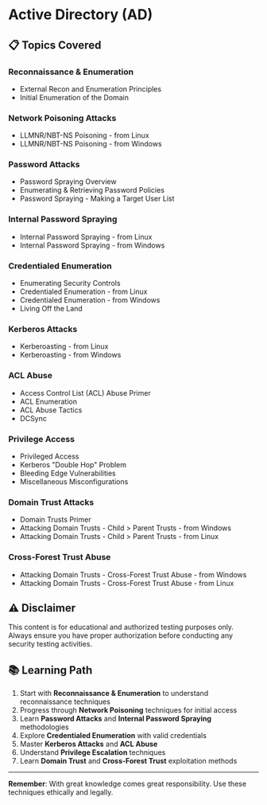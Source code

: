 # Active Directory (AD)

## 📋 Topics Covered

### Reconnaissance & Enumeration
- External Recon and Enumeration Principles
- Initial Enumeration of the Domain

### Network Poisoning Attacks
- LLMNR/NBT-NS Poisoning - from Linux
- LLMNR/NBT-NS Poisoning - from Windows

### Password Attacks
- Password Spraying Overview
- Enumerating & Retrieving Password Policies
- Password Spraying - Making a Target User List

### Internal Password Spraying
- Internal Password Spraying - from Linux
- Internal Password Spraying - from Windows

### Credentialed Enumeration
- Enumerating Security Controls
- Credentialed Enumeration - from Linux
- Credentialed Enumeration - from Windows
- Living Off the Land

### Kerberos Attacks
- Kerberoasting - from Linux
- Kerberoasting - from Windows

### ACL Abuse
- Access Control List (ACL) Abuse Primer
- ACL Enumeration
- ACL Abuse Tactics
- DCSync

### Privilege Access
- Privileged Access
- Kerberos "Double Hop" Problem
- Bleeding Edge Vulnerabilities
- Miscellaneous Misconfigurations

### Domain Trust Attacks
- Domain Trusts Primer
- Attacking Domain Trusts - Child > Parent Trusts - from Windows
- Attacking Domain Trusts - Child > Parent Trusts - from Linux

### Cross-Forest Trust Abuse
- Attacking Domain Trusts - Cross-Forest Trust Abuse - from Windows
- Attacking Domain Trusts - Cross-Forest Trust Abuse - from Linux

## ⚠️ Disclaimer

This content is for educational and authorized testing purposes only. Always ensure you have proper authorization before conducting any security testing activities.

## 📚 Learning Path

1. Start with **Reconnaissance & Enumeration** to understand reconnaissance techniques
2. Progress through **Network Poisoning** techniques for initial access
3. Learn **Password Attacks** and **Internal Password Spraying** methodologies  
4. Explore **Credentialed Enumeration** with valid credentials
5. Master **Kerberos Attacks** and **ACL Abuse**
6. Understand **Privilege Escalation** techniques
7. Learn **Domain Trust** and **Cross-Forest Trust** exploitation methods

---

**Remember**: With great knowledge comes great responsibility. Use these techniques ethically and legally.
